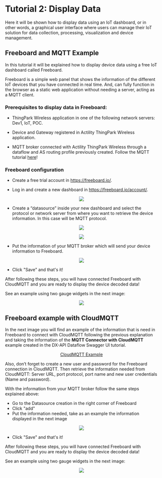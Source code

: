 # Tutorial 2: Display Data
Here it will be shown how to display data using an IoT dashboard, or in other words, a graphical user interface where users can manage their IoT solution for data collection, processing, visualization and device management.

## Freeboard and MQTT Example
In this tutorial it will be explained how to display device data using a free IoT dashboard called Freeboard.

Freeboard is a simple web panel that shows the information of the different IoT devices that you have connected in real time. And, can fully function in the browser as a static web application without needing a server, acting as a MQTT client. 

### Prerequisites to display data in Freeboard:

- ThingPark Wireless application in one of the following network servers: Dev1, IoT, POC.

- Device and Gateway registered in Actility ThingPark Wireless application.

- MQTT broker connected with Actility ThingPark Wireless through a dataflow and AS routing profile previously created. Follow the MQTT tutorial [here](https://github.com/ActilityConnectors/DX-API-Dataflow/tree/master/Display%20Data/MQTT%20Tutorial)!

### Freeboard configuration

- Create a free trial account in https://freeboard.io/.

- Log in and create a new dashboard in https://freeboard.io/account/.

<p align="center">
  <img src="https://user-images.githubusercontent.com/41436968/43262327-06ab794c-90e0-11e8-95b0-78ea14ca6f07.jpg">
</p>

- Create a “datasource” inside your new dashboard and select the protocol or network server from where you want to retrieve the device information. In this case will be MQTT protocol.

<p align="center">
  <img src="https://user-images.githubusercontent.com/41436968/43262334-0cb1f08c-90e0-11e8-83cd-542106552632.jpg">
</p>

<p align="center">
  <img src="https://user-images.githubusercontent.com/41436968/43262341-13433d66-90e0-11e8-850d-360d84c85413.jpg">
</p>

- Put the information of your MQTT broker which will send your device information to Freeboard.
 
<p align="center">
  <img src="https://user-images.githubusercontent.com/41436968/43262358-244ef9a6-90e0-11e8-86b4-e920e999b382.png">
</p>

- Click "Save" and that's it!

After following these steps, you will have connected Freeboard with CloudMQTT and you are ready to display the device decoded data!

See an example using two gauge widgets in the next image:
<p align="center">
  <img src="https://user-images.githubusercontent.com/41436968/43325221-7043b910-91b6-11e8-8ee1-9f91c5ea1faa.JPG">
</p>

## Freeboard example with CloudMQTT

In the next image you will find an example of the information that is need in Freeboard to connect with CloudMQTT following the previous explanation and taking the information of the **MQTT Connector with CloudMQTT** example created in the DX-API Dataflow Swagger UI tutorial. 

<p align="center">
  <a href="https://github.com/ActilityConnectors/DX-API-Dataflow/tree/master/Connect%20with%20ThingPark%20Wireless/DX-API%20Dataflow%20Swagger%20UI">CloudMQTT Example</a> 
</p>

Also, don’t forget to create a new user and password for the Freeboard connection in CloudMQTT. Then retrieve the information needed from CloudMQTT: Server URL, port protocol, port name and new user credentials (Name and password).

With the information from your MQTT broker follow the same steps explained above: 
- Go to the Datasource creation in the right corner of Freeboard
- Click "add"
- Put the information needed, take as an example the information displayed in the next image

<p align="center">
  <img src="https://user-images.githubusercontent.com/41436968/43262363-29b746dc-90e0-11e8-846a-46e186fb2ccd.jpg">
</p>

- Click "Save" and that's it!

After following these steps, you will have connected Freeboard with CloudMQTT and you are ready to display the device decoded data!

See an example using two gauge widgets in the next image:
<p align="center">
  <img src="https://user-images.githubusercontent.com/41436968/43325221-7043b910-91b6-11e8-8ee1-9f91c5ea1faa.JPG">
</p>
